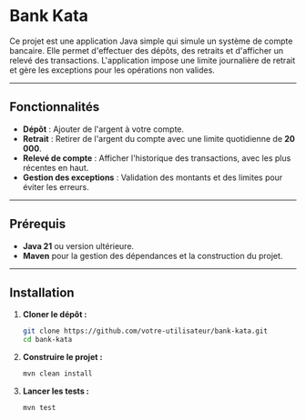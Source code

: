 # Bank Kata

Ce projet est une application Java simple qui simule un système de compte bancaire. Elle permet d'effectuer des dépôts, des retraits et d'afficher un relevé des transactions. L'application impose une limite journalière de retrait et gère les exceptions pour les opérations non valides.

---

## Fonctionnalités

- **Dépôt** : Ajouter de l'argent à votre compte.
- **Retrait** : Retirer de l'argent du compte avec une limite quotidienne de **20 000**.
- **Relevé de compte** : Afficher l'historique des transactions, avec les plus récentes en haut.
- **Gestion des exceptions** : Validation des montants et des limites pour éviter les erreurs.

---

## Prérequis

- **Java 21** ou version ultérieure.
- **Maven** pour la gestion des dépendances et la construction du projet.

---

## Installation

1. **Cloner le dépôt :**
   ```bash
   git clone https://github.com/votre-utilisateur/bank-kata.git
   cd bank-kata
   ```
2. **Construire le projet :**
    ```bash
   mvn clean install
   ```
3. **Lancer les tests :**
     ```bash
   mvn test
   ```

